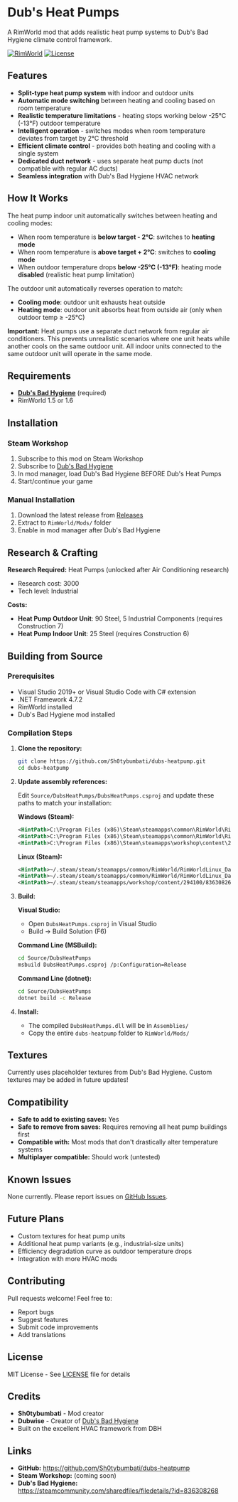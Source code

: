 # Dub's Heat Pumps

A RimWorld mod that adds realistic heat pump systems to Dub's Bad Hygiene climate control framework.

[![RimWorld](https://img.shields.io/badge/RimWorld-1.5%20|%201.6-blue.svg)](https://rimworldgame.com/)
[![License](https://img.shields.io/badge/license-MIT-green.svg)](LICENSE)

## Features

- **Split-type heat pump system** with indoor and outdoor units
- **Automatic mode switching** between heating and cooling based on room temperature
- **Realistic temperature limitations** - heating stops working below -25°C (-13°F) outdoor temperature
- **Intelligent operation** - switches modes when room temperature deviates from target by 2°C threshold
- **Efficient climate control** - provides both heating and cooling with a single system
- **Dedicated duct network** - uses separate heat pump ducts (not compatible with regular AC ducts)
- **Seamless integration** with Dub's Bad Hygiene HVAC network

## How It Works

The heat pump indoor unit automatically switches between heating and cooling modes:
- When room temperature is **below target - 2°C**: switches to **heating mode**
- When room temperature is **above target + 2°C**: switches to **cooling mode**
- When outdoor temperature drops **below -25°C (-13°F)**: heating mode **disabled** (realistic heat pump limitation)

The outdoor unit automatically reverses operation to match:
- **Cooling mode**: outdoor unit exhausts heat outside
- **Heating mode**: outdoor unit absorbs heat from outside air (only when outdoor temp ≥ -25°C)

**Important:** Heat pumps use a separate duct network from regular air conditioners. This prevents unrealistic scenarios where one unit heats while another cools on the same outdoor unit. All indoor units connected to the same outdoor unit will operate in the same mode.

## Requirements

- **[Dub's Bad Hygiene](https://steamcommunity.com/sharedfiles/filedetails/?id=836308268)** (required)
- RimWorld 1.5 or 1.6

## Installation

### Steam Workshop
1. Subscribe to this mod on Steam Workshop
2. Subscribe to [Dub's Bad Hygiene](https://steamcommunity.com/sharedfiles/filedetails/?id=836308268)
3. In mod manager, load Dub's Bad Hygiene BEFORE Dub's Heat Pumps
4. Start/continue your game

### Manual Installation
1. Download the latest release from [Releases](https://github.com/Sh0tybumbati/dubs-heatpump/releases)
2. Extract to `RimWorld/Mods/` folder
3. Enable in mod manager after Dub's Bad Hygiene

## Research & Crafting

**Research Required:** Heat Pumps (unlocked after Air Conditioning research)
- Research cost: 3000
- Tech level: Industrial

**Costs:**
- **Heat Pump Outdoor Unit**: 90 Steel, 5 Industrial Components (requires Construction 7)
- **Heat Pump Indoor Unit**: 25 Steel (requires Construction 6)

## Building from Source

### Prerequisites
- Visual Studio 2019+ or Visual Studio Code with C# extension
- .NET Framework 4.7.2
- RimWorld installed
- Dub's Bad Hygiene mod installed

### Compilation Steps

1. **Clone the repository:**
   ```bash
   git clone https://github.com/Sh0tybumbati/dubs-heatpump.git
   cd dubs-heatpump
   ```

2. **Update assembly references:**

   Edit `Source/DubsHeatPumps/DubsHeatPumps.csproj` and update these paths to match your installation:

   **Windows (Steam):**
   ```xml
   <HintPath>C:\Program Files (x86)\Steam\steamapps\common\RimWorld\RimWorldWin64_Data\Managed\Assembly-CSharp.dll</HintPath>
   <HintPath>C:\Program Files (x86)\Steam\steamapps\common\RimWorld\RimWorldWin64_Data\Managed\UnityEngine.CoreModule.dll</HintPath>
   <HintPath>C:\Program Files (x86)\Steam\steamapps\workshop\content\294100\836308268\Current\Assemblies\DubsBadHygiene.dll</HintPath>
   ```

   **Linux (Steam):**
   ```xml
   <HintPath>~/.steam/steam/steamapps/common/RimWorld/RimWorldLinux_Data/Managed/Assembly-CSharp.dll</HintPath>
   <HintPath>~/.steam/steam/steamapps/common/RimWorld/RimWorldLinux_Data/Managed/UnityEngine.CoreModule.dll</HintPath>
   <HintPath>~/.steam/steam/steamapps/workshop/content/294100/836308268/Current/Assemblies/DubsBadHygiene.dll</HintPath>
   ```

3. **Build:**

   **Visual Studio:**
   - Open `DubsHeatPumps.csproj` in Visual Studio
   - Build → Build Solution (F6)

   **Command Line (MSBuild):**
   ```bash
   cd Source/DubsHeatPumps
   msbuild DubsHeatPumps.csproj /p:Configuration=Release
   ```

   **Command Line (dotnet):**
   ```bash
   cd Source/DubsHeatPumps
   dotnet build -c Release
   ```

4. **Install:**
   - The compiled `DubsHeatPumps.dll` will be in `Assemblies/`
   - Copy the entire `dubs-heatpump` folder to `RimWorld/Mods/`

## Textures

Currently uses placeholder textures from Dub's Bad Hygiene. Custom textures may be added in future updates!

## Compatibility

- **Safe to add to existing saves:** Yes
- **Safe to remove from saves:** Requires removing all heat pump buildings first
- **Compatible with:** Most mods that don't drastically alter temperature systems
- **Multiplayer compatible:** Should work (untested)

## Known Issues

None currently. Please report issues on [GitHub Issues](https://github.com/Sh0tybumbati/dubs-heatpump/issues).

## Future Plans

- Custom textures for heat pump units
- Additional heat pump variants (e.g., industrial-size units)
- Efficiency degradation curve as outdoor temperature drops
- Integration with more HVAC mods

## Contributing

Pull requests welcome! Feel free to:
- Report bugs
- Suggest features
- Submit code improvements
- Add translations

## License

MIT License - See [LICENSE](LICENSE) file for details

## Credits

- **Sh0tybumbati** - Mod creator
- **Dubwise** - Creator of [Dub's Bad Hygiene](https://github.com/Dubwise56/Dubs-Bad-Hygiene)
- Built on the excellent HVAC framework from DBH

## Links

- **GitHub:** https://github.com/Sh0tybumbati/dubs-heatpump
- **Steam Workshop:** (coming soon)
- **Dub's Bad Hygiene:** https://steamcommunity.com/sharedfiles/filedetails/?id=836308268

